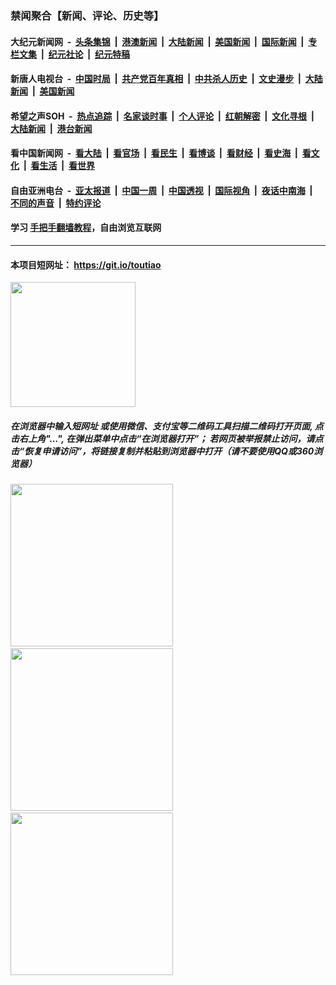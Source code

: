 ### 禁闻聚合【新闻、评论、历史等】

#### 大纪元新闻网 &nbsp;-&nbsp; [头条集锦](indexes/E头条集锦.md?t=02041855) &nbsp;|&nbsp; [港澳新闻](indexes/E港澳新闻.md?t=02041855)  &nbsp;|&nbsp; [大陆新闻](indexes/E大陆新闻.md?t=02041855) &nbsp;|&nbsp; [美国新闻](indexes/E美国新闻.md?t=02041855) &nbsp;|&nbsp; [国际新闻](indexes/E国际新闻.md?t=02041855) &nbsp;|&nbsp; [专栏文集](indexes/E专栏文集.md?t=02041855) &nbsp;|&nbsp; [纪元社论](indexes/E纪元社论.md?t=02041855) &nbsp;|&nbsp; [纪元特稿](indexes/E纪元特稿.md?t=02041855) 

#### 新唐人电视台 &nbsp;-&nbsp; [中国时局](indexes/N中国时局.md?t=02041855) &nbsp;|&nbsp; [共产党百年真相](indexes/N共产党百年真相.md?t=02041855) &nbsp;|&nbsp; [中共杀人历史](indexes/N中共杀人历史.md?t=02041855) &nbsp;|&nbsp; [文史漫步](indexes/N文史漫步.md?t=02041855) &nbsp;|&nbsp; [大陆新闻](indexes/N大陆新闻.md?t=02041855) &nbsp;|&nbsp; [美国新闻](indexes/N美国新闻.md?t=02041855)

#### 希望之声SOH &nbsp;-&nbsp; [热点追踪](indexes/H热点追踪.md?t=02041855) &nbsp;|&nbsp; [名家谈时事](indexes/H名家谈时事.md?t=02041855) &nbsp;|&nbsp; [个人评论](indexes/H个人评论.md?t=02041855)  &nbsp;|&nbsp; [红朝解密](indexes/H红朝解密.md?t=02041855) &nbsp;|&nbsp; [文化寻根](indexes/H文化寻根.md?t=02041855) &nbsp;|&nbsp; [大陆新闻](indexes/H大陆新闻.md?t=02041855) &nbsp;|&nbsp; [港台新闻](indexes/H港台新闻.md?t=02041855)

#### 看中国新闻网 &nbsp;-&nbsp; [看大陆](indexes/S看大陆.md?t=02041855) &nbsp;|&nbsp; [看官场](indexes/S看官场.md?t=02041855) &nbsp;|&nbsp; [看民生](indexes/S看民生.md?t=02041855)  &nbsp;|&nbsp; [看博谈](indexes/S看博谈.md?t=02041855) &nbsp;|&nbsp; [看财经](indexes/S看财经.md?t=02041855) &nbsp;|&nbsp; [看史海](indexes/S看史海.md?t=02041855) &nbsp;|&nbsp; [看文化](indexes/S看文化.md?t=02041855) &nbsp;|&nbsp; [看生活](indexes/S看生活.md?t=02041855) &nbsp;|&nbsp; [看世界](indexes/S看世界.md?t=02041855)

#### 自由亚洲电台 &nbsp;-&nbsp; [亚太报道](indexes/R亚太报道.md?t=02041855) &nbsp;|&nbsp; [中国一周](indexes/R中国一周.md?t=02041855) &nbsp;|&nbsp; [中国透视](indexes/R中国透视.md?t=02041855)  &nbsp;|&nbsp; [国际视角](indexes/R国际视角.md?t=02041855) &nbsp;|&nbsp; [夜话中南海](indexes/R夜话中南海.md?t=02041855) &nbsp;|&nbsp; [不同的声音](indexes/R不同的声音.md?t=02041855) &nbsp;|&nbsp; [特约评论](indexes/R特约评论.md?t=02041855)

#### 学习 [手把手翻墙教程](https://github.com/gfw-breaker/guides/wiki)，自由浏览互联网

----

#### 本项目短网址： https://git.io/toutiao
<img src="https://raw.githubusercontent.com/gfw-breaker/banned-news/master/scripts/img/qr.png" width="200px"/>  

##### 在浏览器中输入短网址 或使用微信、支付宝等二维码工具扫描二维码打开页面, 点击右上角"...", 在弹出菜单中点击“在浏览器打开”； 若网页被举报禁止访问，请点击“恢复申请访问”，将链接复制并粘贴到浏览器中打开（请不要使用QQ或360浏览器）

<img src="https://raw.githubusercontent.com/gfw-breaker/banned-news/master/scripts/img/1.png" width="260px"/> &nbsp; <img src="https://raw.githubusercontent.com/gfw-breaker/banned-news/master/scripts/img/2.png" width="260px"/> &nbsp; <img src="https://raw.githubusercontent.com/gfw-breaker/banned-news/master/scripts/img/3.png" width="260px"/>
